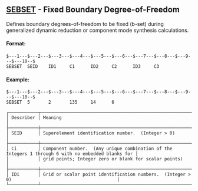## [SEBSET](https://help.hexagonmi.com/bundle/MSC_Nastran_2022.4/page/Nastran_Combined_Book/qrg/bulkqrs/TOC.SEBSET.xhtml) - Fixed Boundary Degree-of-Freedom

Defines boundary degrees-of-freedom to be fixed (b-set) during generalized dynamic reduction or component mode synthesis calculations.

#### Format:

```nastran
$---1---$---2---$---3---$---4---$---5---$---6---$---7---$---8---$---9---$---10--$
SEBSET  SEID    ID1     C1      ID2     C2      ID3     C3                      
```
#### Example:

```nastran
$---1---$---2---$---3---$---4---$---5---$---6---$---7---$---8---$---9---$---10--$
SEBSET  5       2       135     14      6                                       
```
```text
┌───────────┬────────────────────────────────────────────────────────────────────────────────────────────────────┐
│ Describer │ Meaning                                                                                            │
├───────────┼────────────────────────────────────────────────────────────────────────────────────────────────────┤
│ SEID      │ Superelement identification number.  (Integer > 0)                                                 │
├───────────┼────────────────────────────────────────────────────────────────────────────────────────────────────┤
│ Ci        │ Component number.  (Any unique combination of the Integers 1 through 6 with no embedded blanks for │
│           │ grid points; Integer zero or blank for scalar points)                                              │
├───────────┼────────────────────────────────────────────────────────────────────────────────────────────────────┤
│ IDi       │ Grid or scalar point identification numbers.  (Integer > 0)                                        │
└───────────┴────────────────────────────────────────────────────────────────────────────────────────────────────┘
```
